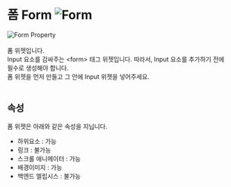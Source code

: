 # 폼 Form ![Form](/../img/widget-form.png)<br />
![Form Property](/img/property-form.png)<br /><br />
폼 위젯입니다.<br />
Input 요소를 감싸주는 &lt;form&gt; 태그 위젯입니다. 따라서, Input 요소를 추가하기 전에 필수로 생성해야 합니다.<br />
폼 위젯을 먼저 만들고 그 안에 Input 위젯을 넣어주세요.
<br /><br />


## 속성
폼 위젯은 아래와 같은 속성을 지닙니다.

* 하위요소 : 가능
* 링크 : 불가능
* 스크롤 애니메이터 : 가능
* 배경이미지 : 가능
* 백엔드 엘립시스 : 불가능
<br />


